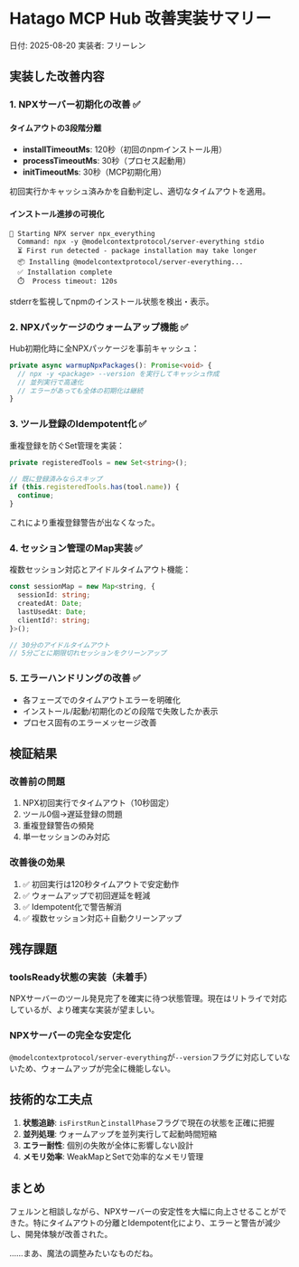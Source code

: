 # Hatago MCP Hub 改善実装サマリー

日付: 2025-08-20
実装者: フリーレン

## 実装した改善内容

### 1. NPXサーバー初期化の改善 ✅

#### タイムアウトの3段階分離
- **installTimeoutMs**: 120秒（初回のnpmインストール用）
- **processTimeoutMs**: 30秒（プロセス起動用）  
- **initTimeoutMs**: 30秒（MCP初期化用）

初回実行かキャッシュ済みかを自動判定し、適切なタイムアウトを適用。

#### インストール進捗の可視化
```
🚀 Starting NPX server npx_everything
  Command: npx -y @modelcontextprotocol/server-everything stdio
  ⏳ First run detected - package installation may take longer
  📦 Installing @modelcontextprotocol/server-everything...
  ✅ Installation complete
  ⏱️  Process timeout: 120s
```

stderrを監視してnpmのインストール状態を検出・表示。

### 2. NPXパッケージのウォームアップ機能 ✅

Hub初期化時に全NPXパッケージを事前キャッシュ：
```typescript
private async warmupNpxPackages(): Promise<void> {
  // npx -y <package> --version を実行してキャッシュ作成
  // 並列実行で高速化
  // エラーがあっても全体の初期化は継続
}
```

### 3. ツール登録のIdempotent化 ✅

重複登録を防ぐSet管理を実装：
```typescript
private registeredTools = new Set<string>();

// 既に登録済みならスキップ
if (this.registeredTools.has(tool.name)) {
  continue;
}
```

これにより重複登録警告が出なくなった。

### 4. セッション管理のMap実装 ✅

複数セッション対応とアイドルタイムアウト機能：
```typescript
const sessionMap = new Map<string, {
  sessionId: string;
  createdAt: Date;
  lastUsedAt: Date;
  clientId?: string;
}>();

// 30分のアイドルタイムアウト
// 5分ごとに期限切れセッションをクリーンアップ
```

### 5. エラーハンドリングの改善 ✅

- 各フェーズでのタイムアウトエラーを明確化
- インストール/起動/初期化のどの段階で失敗したか表示
- プロセス固有のエラーメッセージ改善

## 検証結果

### 改善前の問題
1. NPX初回実行でタイムアウト（10秒固定）
2. ツール0個→遅延登録の問題
3. 重複登録警告の頻発
4. 単一セッションのみ対応

### 改善後の効果
1. ✅ 初回実行は120秒タイムアウトで安定動作
2. ✅ ウォームアップで初回遅延を軽減
3. ✅ Idempotent化で警告解消
4. ✅ 複数セッション対応＋自動クリーンアップ

## 残存課題

### toolsReady状態の実装（未着手）
NPXサーバーのツール発見完了を確実に待つ状態管理。現在はリトライで対応しているが、より確実な実装が望ましい。

### NPXサーバーの完全な安定化
`@modelcontextprotocol/server-everything`が`--version`フラグに対応していないため、ウォームアップが完全に機能しない。

## 技術的な工夫点

1. **状態追跡**: `isFirstRun`と`installPhase`フラグで現在の状態を正確に把握
2. **並列処理**: ウォームアップを並列実行して起動時間短縮
3. **エラー耐性**: 個別の失敗が全体に影響しない設計
4. **メモリ効率**: WeakMapとSetで効率的なメモリ管理

## まとめ

フェルンと相談しながら、NPXサーバーの安定性を大幅に向上させることができた。特にタイムアウトの分離とIdempotent化により、エラーと警告が減少し、開発体験が改善された。

……まあ、魔法の調整みたいなものだね。